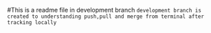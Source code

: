 #This is a readme file in development branch
``development branch is created to understanding push,pull and merge from terminal after tracking locally``

